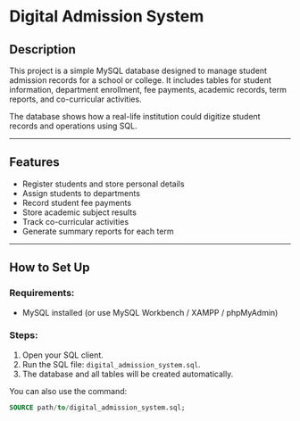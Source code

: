 # Digital Admission System

## Description

This project is a simple MySQL database designed to manage student admission records for a school or college. It includes tables for student information, department enrollment, fee payments, academic records, term reports, and co-curricular activities.

The database shows how a real-life institution could digitize student records and operations using SQL.

---

## Features

- Register students and store personal details
- Assign students to departments
- Record student fee payments
- Store academic subject results
- Track co-curricular activities
- Generate summary reports for each term

---

## How to Set Up

### Requirements:
- MySQL installed (or use MySQL Workbench / XAMPP / phpMyAdmin)

### Steps:
1. Open your SQL client.
2. Run the SQL file: `digital_admission_system.sql`.
3. The database and all tables will be created automatically.

You can also use the command:

```sql
SOURCE path/to/digital_admission_system.sql;
